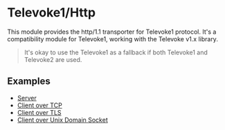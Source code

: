 # Televoke1/Http

This module provides the http/1.1 transporter for Televoke1 protocol. It's a compatibility module for Televoke1, working
with the Televoke v1.x library.

> It's okay to use the Televoke1 as a fallback if both Televoke1 and Televoke2 are used.

## Examples

- [Server](../../../examples/network/server.ts)
- [Client over TCP](../../../examples/network/legacy-http-client.ts)
- [Client over TLS](../../../examples/network/legacy-https-client.ts)
- [Client over Unix Domain Socket](../../../examples/network/legacy-http-unix-client.ts)
